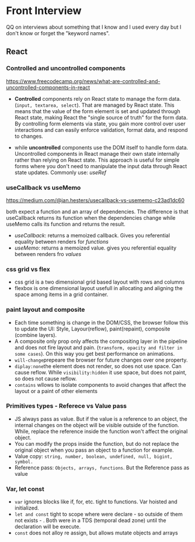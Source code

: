 # Front Interview
QQ on interviews about something that I know and I used every day but I don't know or forget the "keyword names".

## React

### Controlled and uncontrolled components 
https://www.freecodecamp.org/news/what-are-controlled-and-uncontrolled-components-in-react
* **Controlled** components rely on React state to manage the form data. (```input, textarea, select```). That are managed by React state. This means that the value of the form element is set and updated through React state, making React the "single source of truth" for the form data. By controlling form elements via state, you gain more control over user interactions and can easily enforce validation, format data, and respond to changes.

* while **uncontrolled** components use the DOM itself to handle form data. Uncontrolled components in React manage their own state internally rather than relying on React state. This approach is useful for simple forms where you don't need to manipulate the input data through React state updates. Commonly use: *useRef*

### useCallback vs useMemo
https://medium.com/@jan.hesters/usecallback-vs-usememo-c23ad1dc60

both expect a function and an array of dependencies. The difference is that useCallback returns its function when the dependencies change while useMemo calls its function and returns the result.

* *useCallback*: returns a memoized callback. Gives you referential equality between renders for *functions*
* *useMemo*: returns a memoized value. gives you referential equality between renders fro *values*

### css grid vs flex

* css grid is a two dimensional grid based layout with rows and columns
* flexbox is one dimensional layout usefull in allocating and aligning the space among items in a grid container.

### paint layout and composite
* Each time something is change in the DOM/CSS, the browser follow this to update the UI: Style, Layour(reflow), paint(repaint), composite (combine layers).
* A composite only prop only affects the compositing layer in the pipeline and does not fire layout and pain. (```transform, opacity and filter in some cases```). On this way you get best performance on animations.
* ```will-change```prepeare the browser for future changes over one property.
* ```diplay:none```the element does not render, so does not use space. Can cause reflow. While ```visibility:hidden``` it use space, but does not paint, so does not cause reflow.
* ```contains``` wllows to isolate components to avoid changes that affect the layout or a paint of other elements

### Primitives types - Referece vs Value pass
* JS always pass as value. But if the value is a reference to an object, the internal changes on the object will be visible outside of the function. While, replace the reference inside the function won't affect the original object.
* You can modify the props inside the function, but do not replace the original object when you pass an object to a function for example.
* Value copy: ```string, number, boolean, undefined, null, bigint, symbol. ```
* Reference pass: ```Objects, arrays, functions```. But the Reference pass as value

### Var, let const
* ```var``` ignores blocks like if, for, etc. tight to functions. Var hoisted and initialized.
* ```let and const``` tight to scope where were declare - so outside of them not exists - . Both were in a TDS (temporal dead zone) until the declaration will be execute.
* ```const``` does not alloy re assign, but allows mutate objects and arrays
